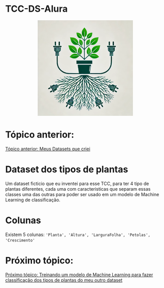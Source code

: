 # TCC-DS-Alura
<p align="center">
    <img src="../icone.webp" width="300px" height="300px">
</p>

# Tópico anterior:
[Tópico anterior: Meus Datasets que criei](../criando-datasets/)

# Dataset dos tipos de plantas
Um dataset ficticio que eu inventei para esse TCC, para ter 4 tipo de plantas diferentes, cada uma com caracteristicas que separam essas classes uma das outras para poder ser usado em um modelo de Machine Learning de classificação.

# Colunas
Existem 5 colunas: `'Planta', 'Altura', 'LarguraFolha', 'Petolas', 'Crescimento'`

# Próximo tópico:
[Próximo tópico: Treinando um modelo de Machine Learning para fazer classificação dos tipos de plantas do meu outro dataset](../treinando-modelo-classificacao/)
